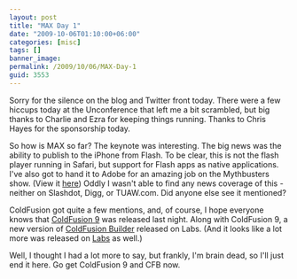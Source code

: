 ```yaml
---
layout: post
title: "MAX Day 1"
date: "2009-10-06T01:10:00+06:00"
categories: [misc]
tags: []
banner_image: 
permalink: /2009/10/06/MAX-Day-1
guid: 3553
---
```


Sorry for the silence on the blog and Twitter front today. There were a few hiccups today at the Unconference that left me a bit scrambled, but big thanks to Charlie and Ezra for keeping things running. Thanks to Chris Hayes for the sponsorship today.

So how is MAX so far? The keynote was interesting. The big news was the ability to publish to the iPhone from Flash. To be clear, this is not the flash player running in Safari, but support for Flash apps as native applications. I've also got to hand it to Adobe for an amazing job on the Mythbusters show. (View it <a href="http://forta.com/blog/index.cfm/2009/10/5/Adobe-MythHackers-Video">here</a>) Oddly I wasn't able to find any news coverage of this - neither on Slashdot, Digg, or TUAW.com. Did anyone else see it mentioned? 

ColdFusion got quite a few mentions, and, of course, I hope everyone knows that <a href="http://www.adobe.com/go/coldfusion">ColdFusion 9</a> was released last night. Along with ColdFusion 9, a new version of <a href="http://labs.adobe.com/technologies/coldfusionbuilder/">ColdFusion Builder</a> released on Labs. (And it looks like a lot more was released on <a href="http://labs.adobe.com">Labs</a> as well.) 

Well, I thought I had a lot more to say, but frankly, I'm brain dead, so I'll just end it here. Go get ColdFusion 9 and CFB now.